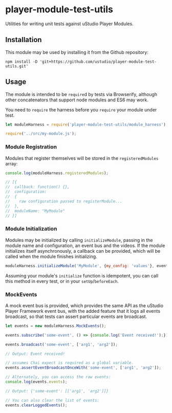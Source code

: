 # player-module-test-utils #

Utilities for writing unit tests against uStudio Player Modules.

## Installation ##

This module may be used by installing it from the Github repository:

```
npm install -D 'git+https://github.com/ustudio/player-module-test-utils.git'
```

## Usage ##

The module is intended to be `require`d by tests via Browserify,
although other concatenators that support node modules and ES6 may
work.

You need to `require` the harness before you `require` your module
under test.

```javascript
let moduleHarness = require('player-module-test-utils/module_harness');

require('../src/my-module.js');
```

### Module Registration ###

Modules that register themselves will be stored in the
`registeredModules` array:

```javascript
console.log(moduleHarness.registeredModules);

// [{
//  callback: function() {},
//  configuration:
//  {
//    raw configuration passed to registerModule...
//  },
//  moduleName: "MyModule"
// }]
```

### Module Initialization ###

Modules may be initialized by calling `initializeModule`, passing in
the module name and configuration, an event bus and the videos. If the
module initializes itself asynchronously, a callback can be provided,
which will be called when the module finishes initializing.

```javascript
moduleHarness.initializeModule('MyModule', {my_config: 'values'}, eventBus, videos);
```

Assuming your module's `initialize` function is idempotent, you can
call this method in every test, or in your `setUp`/`beforeEach`.

### MockEvents ###

A mock event bus is provided, which provides the same API as the
uStudio Player Framework event bus, with the added feature that it
logs all events broadcast, so that tests can assert particular events
are broadcast.

```javascript
let events = new moduleHarness.MockEvents();

events.subscribe('some-event', () => {console.log('Event received!');});

events.broadcast('some-event', ['arg1', 'arg2']);

// Output: Event received!

// assumes Chai expect is required as a global variable.
events.assertEventBroadcastOnceWith('some-event', ['arg1', 'arg2']);

// Alternately, you can access the raw events:
console.log(events.events);

// Output: {'some-event': [['arg1', 'arg2']]}

// You can also clear the list of events:
events.clearLoggedEvents();
```
